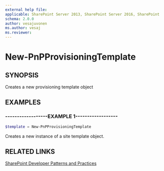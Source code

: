 ```yaml
---
external help file:
applicable: SharePoint Server 2013, SharePoint Server 2016, SharePoint Server 2019, SharePoint Online
schema: 2.0.0
author: vesajuvonen
ms.author: vesaj
ms.reviewer:
---
```

# New-PnPProvisioningTemplate

## SYNOPSIS
Creates a new provisioning template object

## EXAMPLES

### ------------------EXAMPLE 1------------------
```powershell
$template = New-PnPProvisioningTemplate
```

Creates a new instance of a site template object.

## RELATED LINKS

[SharePoint Developer Patterns and Practices](https://aka.ms/sppnp)
